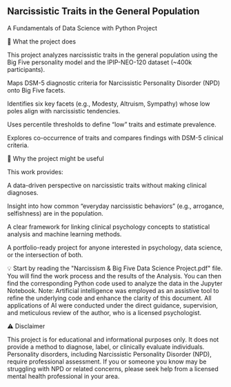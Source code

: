 ## **Narcissistic Traits in the General Population**

A Fundamentals of Data Science with Python Project

📌 What the project does

This project analyzes narcissistic traits in the general population using the Big Five personality model and the IPIP-NEO-120 dataset (~400k participants).

Maps DSM-5 diagnostic criteria for Narcissistic Personality Disorder (NPD) onto Big Five facets.

Identifies six key facets (e.g., Modesty, Altruism, Sympathy) whose low poles align with narcissistic tendencies.

Uses percentile thresholds to define “low” traits and estimate prevalence.

Explores co-occurrence of traits and compares findings with DSM-5 clinical criteria.

🌟 Why the project might be useful

This work provides:

A data-driven perspective on narcissistic traits without making clinical diagnoses.

Insight into how common “everyday narcissistic behaviors” (e.g., arrogance, selfishness) are in the population.

A clear framework for linking clinical psychology concepts to statistical analysis and machine learning methods.

A portfolio-ready project for anyone interested in psychology, data science, or the intersection of both.

💡 Start by reading the "Narcissism & Big Five Data Science Project.pdf" file. You will find the work process and the results of the Analysis.
    You can then find the corresponding Python code used to analyze the data in the Jupyter Notebook.
    Note: Artificial intelligence was employed as an assistive tool to refine the underlying code and enhance the clarity of this document. All applications of AI were conducted
    under the direct guidance, supervision, and meticulous review of the author, who is a licensed psychologist.

⚠️ Disclaimer

This project is for educational and informational purposes only. It does not provide a method to diagnose, label, or clinically evaluate individuals. Personality disorders, including Narcissistic Personality Disorder (NPD), require professional assessment. If you or someone you know may be struggling with NPD or related concerns, please seek help from a licensed mental health professional in your area.
